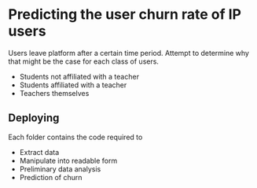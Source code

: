 # Predicting the user churn rate of IP users

Users leave platform after a certain time period. Attempt to determine why that might be the case for each class of users. 

* Students not affiliated with a teacher
* Students affiliated with a teacher
* Teachers themselves

## Deploying

Each folder contains the code required to 

* Extract data
* Manipulate into readable form
* Preliminary data analysis
* Prediction of churn 




